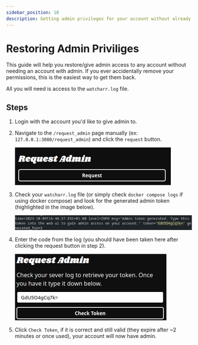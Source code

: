```yaml
---
sidebar_position: 10
description: Getting admin privileges for your account without already having access to an account with admin.
---
```


# Restoring Admin Priviliges

This guide will help you restore/give admin access to any account without needing an account with admin. If you ever accidentally remove your permissions, this is the easiest way to get them back.

All you will need is access to the `watcharr.log` file.

## Steps

1. Login with the account you'd like to give admin to.

2. Navigate to the `/request_admin` page manually (ex: `127.0.0.1:3080/request_admin`) and click the `request` button.

   ![requesting an admin token](./img/request-admin/request-admin-btn.png)

3. Check your `watcharr.log` file (or simply check `docker compose logs` if using docker compose) and look for the generated admin token (highlighted in the image below).

   ![finding admin token in log](./img/request-admin/admin-token-generated-log-example.png)

4. Enter the code from the log (you should have been taken here after clicking the request button in step 2).

   ![redeeming admin token](./img/request-admin/redeeming-admin-token.png)

5. Click `Check Token`, if it is correct and still valid (they expire after ~2 minutes or once used), your account will now have admin.
